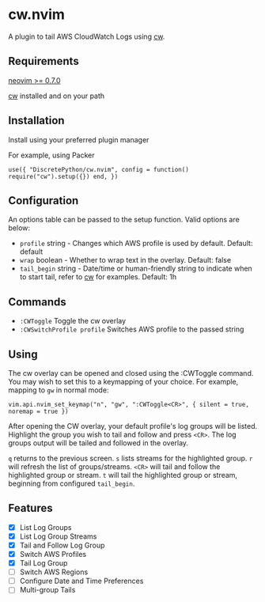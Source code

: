 # cw.nvim

A plugin to tail AWS CloudWatch Logs using [cw](https://github.com/lucagrulla/cw).

## Requirements

[neovim >= 0.7.0](https://github.com/neovim/neovim/wiki/Installing-Neovim)

[cw](https://github.com/lucagrulla/cw) installed and on your path

## Installation

Install using your preferred plugin manager

For example, using Packer

`use({
	"DiscretePython/cw.nvim",
	config = function()
		require("cw").setup({})
	end,
})`

## Configuration

An options table can be passed to the setup function. Valid options are below:

- `profile` string - Changes which AWS profile is used by default. Default: default
- `wrap` boolean - Whether to wrap text in the overlay. Default: false
- `tail_begin` string - Date/time or human-friendly string to indicate when to start tail, refer to [cw](https://github.com/lucagrulla/cw) for examples. Default: 1h

## Commands

- `:CWToggle` Toggle the cw overlay
- `:CWSwitchProfile profile` Switches AWS profile to the passed string

## Using

The cw overlay can be opened and closed using the :CWToggle command. You may wish
to set this to a keymapping of your choice. For example, mapping to `gw` in normal mode:

`vim.api.nvim_set_keymap("n", "gw", ":CWToggle<CR>", { silent = true, noremap = true })`

After opening the CW overlay, your default profile's log groups will be listed. Highlight
the group you wish to tail and follow and press `<CR>`. The log groups output will be tailed
and followed in the overlay.

`q` returns to the previous screen.
`s` lists streams for the highlighted group.
`r` will refresh the list of groups/streams.
`<CR>` will tail and follow the highlighted group or stream.
`t` will tail the highlighted group or stream, beginning from configured `tail_begin`.

## Features

- [x] List Log Groups
- [x] List Log Group Streams
- [x] Tail and Follow Log Group
- [x] Switch AWS Profiles
- [x] Tail Log Group
- [ ] Switch AWS Regions
- [ ] Configure Date and Time Preferences
- [ ] Multi-group Tails
